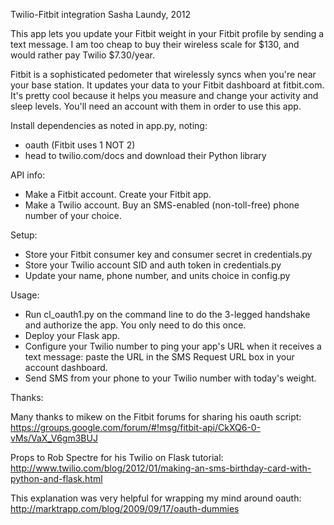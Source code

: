 Twilio-Fitbit integration
Sasha Laundy, 2012

This app lets you update your Fitbit weight in your Fitbit profile by sending a text message. I am too cheap to buy their wireless scale for $130, and would rather pay Twilio $7.30/year.

Fitbit is a sophisticated pedometer that wirelessly syncs when you're near your base station. It updates your data to your Fitbit dashboard at fitbit.com. It's pretty cool because it helps you measure and change your activity and sleep levels. You'll need an account with them in order to use this app. 

Install dependencies as noted in app.py, noting:
 * oauth (Fitbit uses 1 NOT 2)
 * head to twilio.com/docs and download their Python library

API info: 
 * Make a Fitbit account. Create your Fitbit app.
 * Make a Twilio account. Buy an SMS-enabled (non-toll-free) phone number of your choice.

Setup:
 * Store your Fitbit consumer key and consumer secret in credentials.py
 * Store your Twilio account SID and auth token in credentials.py
 * Update your name, phone number, and units choice in config.py

Usage: 
 * Run cl_oauth1.py on the command line to do the 3-legged handshake and authorize the app. You only need to do this once.
 * Deploy your Flask app. 
 * Configure your Twilio number to ping your app's URL when it receives a text message: paste the URL in the SMS Request URL box in your account dashboard.
 * Send SMS from your phone to your Twilio number with today's weight. 


Thanks: 

Many thanks to mikew on the Fitbit forums for sharing his oauth script: 
https://groups.google.com/forum/#!msg/fitbit-api/CkXQ6-0-vMs/VaX_V6gm3BUJ

Props to Rob Spectre for his Twilio on Flask tutorial: 
http://www.twilio.com/blog/2012/01/making-an-sms-birthday-card-with-python-and-flask.html

This explanation was very helpful for wrapping my mind around oauth: 
http://marktrapp.com/blog/2009/09/17/oauth-dummies

